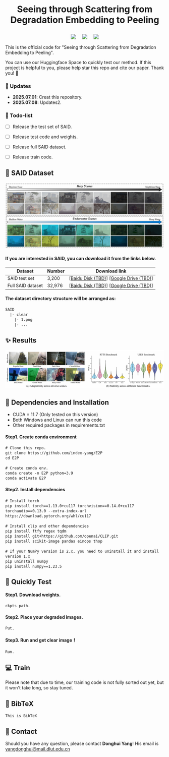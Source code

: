 # <p align=center> Seeing through Scattering from Degradation Embedding to Peeling </p>

<p align=center>
<a href='https://index-yang.github.io/E2P'><img src='https://img.shields.io/badge/Paper-arxiv-b31b1b.svg'></a> &nbsp;&nbsp;&nbsp;
<a href='https://index-yang.github.io/E2P'><img src='https://img.shields.io/badge/Project page-E2P-1bb41b.svg'></a> &nbsp;&nbsp;&nbsp;
<a href='https://huggingface.co/spaces/IndexYang/E2P-space'><img src='https://img.shields.io/badge/Space-Huggingface-ffd700.svg'></a>
</p>


This is the official code for "Seeing through Scattering from Degradation Embedding to Peeling".

You can use our Huggingface Space to quickly test our method. If this project is helpful to you, please help star this repo and cite our paper. Thank you! 🙏



### :mega: Updates
- **2025.07.01**: Creat this repository.
- **2025.07.08**: Updates2.
<!-- ### :sparkles: Highlights: 
- SAID 
- E2P
- SOTA -->
### :page_facing_up: Todo-list
- [ ] Release the test set of SAID.
- [ ] Release test code and weights.
- [ ] Release full SAID dataset.
- [ ] Release train code.


## :rocket: SAID Dataset   
<!-- We will be made this dataset public as soon as possible! -->
<img src='./figures/dataset.png'>

<!-- <table align="center">
<thead>
<tr>
<th>Dataset</th>
<th>Number</th>
<th>Download link</th>
</tr>
</thead>
<tbody align="center">
<tr>
<td>SAID test set</td>
<td>3,200</td>
<td>[<a href="">Baidu Disk (TBD)</a>] [<a href="">Google Drive (TBD)</a>]</td>
</tr>
<tr>
<td>Full SAID dataset</td>
<td>32,976</td>
<td>[<a href="">Baidu Disk (TBD)</a>] [<a href="">Google Drive (TBD)</a>]</td>
</tr>
</tbody>
</table> -->
#### If you are interested in SAID, you can download it from the links below.
| Dataset&#xA;           | Number&#xA; | Download link&#xA;                             |
| ---------------------- | ----------- | ---------------------------------------------- |
| SAID test set&#xA;     | 3,200&#xA;  | \[<a href="">Baidu Disk (TBD)</a>] \[<a href="">Google Drive (TBD)</a>]&#xA; |
| Full SAID dataset&#xA; | 32,976&#xA; | \[<a href="">Baidu Disk (TBD)</a>] \[<a href="">Google Drive (TBD)</a>]&#xA; |

#### The dataset directory structure will be arranged as:
```
SAID
  |- clear
    |- 1.png
    |- ...
```

## :sparkles: Results
<!-- This is Results. -->
<img src='./figures/result.png'>



## :wrench: Dependencies and Installation
- CUDA = 11.7 (Only tested on this version)
- Both Windows and Linux can run this code
- Other required packages in requirements.txt
#### Step1. Create conda environment
```
# Clone this repo.
git clone https://github.com/index-yang/E2P
cd E2P

# Create conda env.
conda create -n E2P python=3.9
conda activate E2P
```
#### Step2. Install dependencies
```
# Install torch
pip install torch==1.13.0+cu117 torchvision==0.14.0+cu117 torchaudio==0.13.0 --extra-index-url https://download.pytorch.org/whl/cu117

# Install clip and other dependencies
pip install ftfy regex tqdm
pip install git+https://github.com/openai/CLIP.git
pip install scikit-image pandas einops thop

# If your NumPy version is 2.x, you need to uninstall it and install version 1.x
pip uninstall numpy
pip install numpy==1.23.5
```

    
## :runner: Quickly Test
<!-- ### Step1: Config Environment.
    Config. -->
#### Step1. Download weights.
    ckpts path.
#### Step2. Place your degraded images.
    Put.
#### Step3. Run and get clear image！
    Run.


## :computer: Train
<!-- ### Train the Degradation Embedding
### Train the Degradation Peeling Network -->
Please note that due to time, our training code is not fully sorted out yet, but it won't take long, so stay tuned.

## :book: BibTeX
    This is BibTeX

## :email: Contact
Should you have any question, please contact **Donghui Yang**! His email is yangdonghui@mail.dlut.edu.cn
